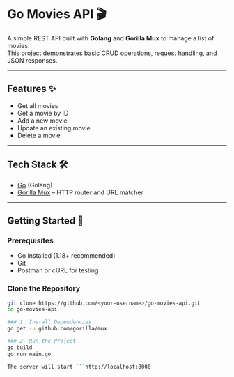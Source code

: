 # Go Movies API 🎬

A simple REST API built with **Golang** and **Gorilla Mux** to manage a list of movies.  
This project demonstrates basic CRUD operations, request handling, and JSON responses.

---

## Features ✨
- Get all movies
- Get a movie by ID
- Add a new movie
- Update an existing movie
- Delete a movie

---

## Tech Stack 🛠
- [Go](https://golang.org/) (Golang)
- [Gorilla Mux](https://github.com/gorilla/mux) – HTTP router and URL matcher

---

## Getting Started 🚀

### Prerequisites
- Go installed (1.18+ recommended)
- Git
- Postman or cURL for testing

### Clone the Repository
```bash
git clone https://github.com/<your-username>/go-movies-api.git
cd go-movies-api

### 1. Install Dependencies
go get -u github.com/gorilla/mux

### 2. Run the Project
go build
go run main.go

The server will start ```http://localhost:8000
 
